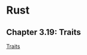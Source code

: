 # Rust
## Chapter 3.19: Traits

[Traits](https://web.mit.edu/rust-lang_v1.25/arch/amd64_ubuntu1404/share/doc/rust/html/book/first-edition/traits.html#inheritance)